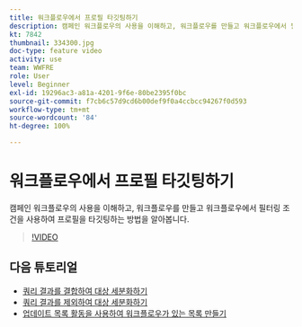```yaml
---
title: 워크플로우에서 프로필 타깃팅하기
description: 캠페인 워크플로우의 사용을 이해하고, 워크플로우를 만들고 워크플로우에서 필터링 조건을 사용하여 프로필을 타깃팅하는 방법을 알아봅니다.
kt: 7842
thumbnail: 334300.jpg
doc-type: feature video
activity: use
team: WWFRE
role: User
level: Beginner
exl-id: 19296ac3-a81a-4201-9f6e-80be2395f0bc
source-git-commit: f7cb6c57d9cd6b00def9f0a4ccbcc94267f0d593
workflow-type: tm+mt
source-wordcount: '84'
ht-degree: 100%

---
```


# 워크플로우에서 프로필 타깃팅하기

캠페인 워크플로우의 사용을 이해하고, 워크플로우를 만들고 워크플로우에서 필터링 조건을 사용하여 프로필을 타깃팅하는 방법을 알아봅니다.

>[!VIDEO](https://video.tv.adobe.com/v/334300?quality=12)

## 다음 튜토리얼

* [쿼리 결과를 결합하여 대상 세분화하기](/help/process-management/refine-targets-by-combining-query-results.md)
* [쿼리 결과를 제외하여 대상 세분화하기](/help/process-management/refine-targets-by-excluding-query-results.md)
* [업데이트 목록 활동을 사용하여 워크플로우가 있는 목록 만들기](/help/process-management/use-the-update-list-activity.md)
